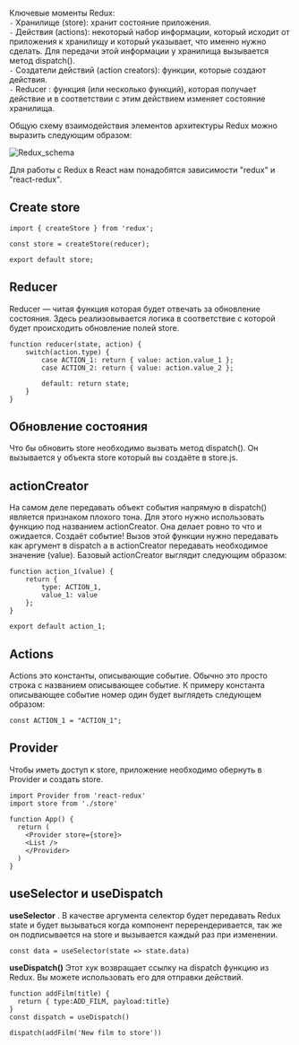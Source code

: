 Ключевые моменты Redux: \
`-` Хранилище (store): хранит состояние приложения. \
`-` Действия (actions): некоторый набор информации, который исходит от приложения к хранилищу и который указывает, что именно нужно сделать. Для передачи этой информации у хранилища вызывается метод dispatch(). \
`-` Создатели действий (action creators): функции, которые создают действия. \
`-` Reducer : функция (или несколько функций), которая получает действие и в соответствии с этим действием изменяет состояние хранилища.

Общую схему взаимодействия элементов архитектуры Redux можно выразить следующим образом:

![Redux_schema](https://user-images.githubusercontent.com/48245816/170900077-d6dfd961-e8d2-4636-a512-64242a8c70fa.png)


Для работы с Redux в React нам понадобятся зависимости "redux" и "react-redux".

## Create store 
```
import { createStore } from 'redux';

const store = createStore(reducer);

export default store;
```

## Reducer
Reducer — читая функция которая будет отвечать за обновление состояния. Здесь реализовывается логика в соответствие с которой будет происходить обновление полей store.
```
function reducer(state, action) {
    switch(action.type) {
        case ACTION_1: return { value: action.value_1 };
        case ACTION_2: return { value: action.value_2 };
        
        default: return state;
    }
}
```

## Обновление состояния 
Что бы обновить store необходимо вызвать метод dispatch(). Он вызывается у объекта store который вы создаёте в store.js.

## actionCreator
На самом деле передавать объект события напрямую в dispatch() является признаком плохого тона. Для этого нужно использовать функцию под названием actionCreator. Она делает ровно то что и ожидается. Создаёт событие! Вызов этой функции нужно передавать как аргумент в dispatch а в actionCreator передавать необходимое значение (value). Базовый actionCreator выглядит следующим образом:
```
function action_1(value) {
    return { 
        type: ACTION_1,
        value_1: value
    };
}

export default action_1;
```

## Actions
Actions это константы, описывающие событие. Обычно это просто строка с названием описывающее событие. К примеру константа описывающее событие номер один будет выглядеть следующем образом:

```
const ACTION_1 = "ACTION_1";
```

## Provider 
Чтобы иметь доступ к store, приложение необходимо обернуть в Provider и создать store.

```
import Provider from 'react-redux'
import store from './store'

function App() {
  return (
    <Provider store={store}>
    <List />
    </Provider>
  )
}
```

## useSelector и useDispatch
**useSelector** . В качестве аргумента селектор будет передавать Redux state и будет вызываться когда компонент перерендеривается, так же он подписывается на store и вызывается каждый раз при изменении.
```
const data = useSelector(state => state.data)
```

**useDispatch()**
Этот хук возвращает ссылку на dispatch функцию из Redux. Вы можете использовать его для отправки действий.

```
function addFilm(title) {
  return { type:ADD_FILM, payload:title}
}
const dispatch = useDispatch()

dispatch(addFilm('New film to store'))
```
